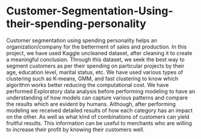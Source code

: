 # Customer-Segmentation-Using-their-spending-personality

Customer segmentation using spending personality helps an organization/company for the betterment of sales and production. In this project, we have used Kaggle uncleaned dataset, after cleaning it to create a meaningful conclusion. Through this dataset, we seek the best way to segment customers as per their spending on particular projects by their age, education level, marital status, etc. We have used various types of clustering such as K-means, GMM, and fast clustering to know which algorithm works better reducing the computational cost. We have performed Exploratory data analysis before performing modeling to have an understanding of how models can capture various patterns and compare the results which are evident by humans. Although, after performing modeling we received detailed results of how each category has an impact on the other. As well as what kind of combinations of customers can yield fruitful results. This information can be useful to merchants who are willing to increase their profit by knowing their customers well.